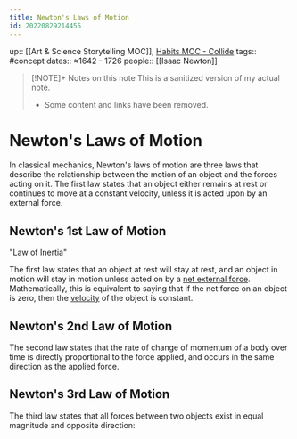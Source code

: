```yaml
---
title: Newton's Laws of Motion
id: 20220829214455
---
```

up:: [[Art & Science Storytelling MOC]], [Habits MOC - Collide]([[20220813003331]])
tags:: #concept
dates:: ≈1642 - 1726
people:: [[Isaac Newton]]

> [!NOTE]+ Notes on this note
> This is a sanitized version of my actual note. 
> - Some content and links have been removed.

# Newton's Laws of Motion
In classical mechanics, Newton's laws of motion are three laws that describe the relationship between the motion of an object and the forces acting on it. The first law states that an object either remains at rest or continues to move at a constant velocity, unless it is acted upon by an external force.

## Newton's 1st Law of Motion
"Law of Inertia"

The first law states that an object at rest will stay at rest, and an object in motion will stay in motion unless acted on by a [net external force](https://en.wikipedia.org/wiki/Net_force "Net force"). Mathematically, this is equivalent to saying that if the net force on an object is zero, then the [velocity](https://en.wikipedia.org/wiki/Velocity "Velocity") of the object is constant.

## Newton's 2nd Law of Motion
The second law states that the rate of change of momentum of a body over time is directly proportional to the force applied, and occurs in the same direction as the applied force.

## Newton's 3rd Law of Motion
The third law states that all forces between two objects exist in equal magnitude and opposite direction: